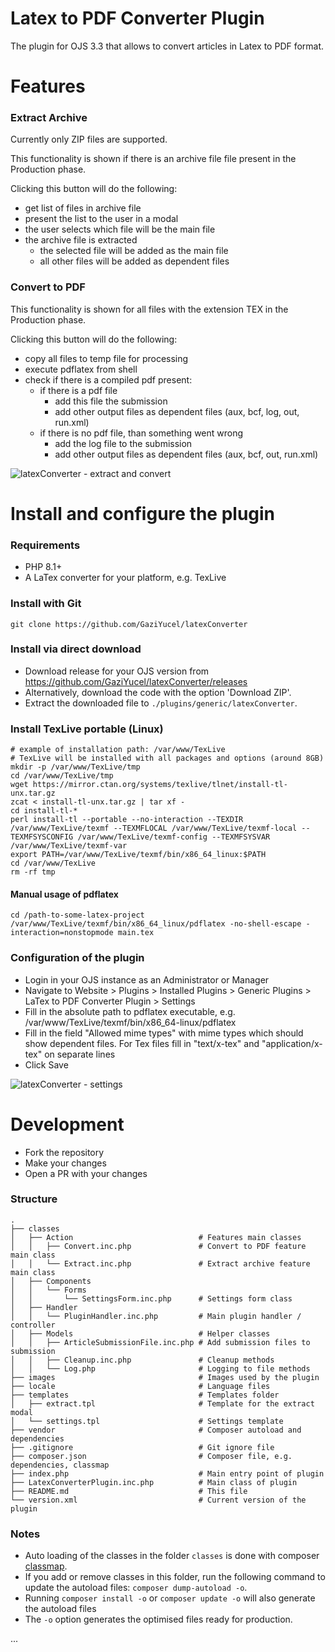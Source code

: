 # Latex to PDF Converter Plugin

The plugin for OJS 3.3 that allows to convert articles in Latex to PDF format.

# Features

### Extract Archive

Currently only ZIP files are supported.

This functionality is shown if there is an archive file file present in the Production phase.

Clicking this button will do the following: 
- get list of files in archive file
- present the list to the user in a modal
- the user selects which file will be the main file
- the archive file is extracted
  - the selected file will be added as the main file
  - all other files will be added as dependent files

### Convert to PDF

This functionality is shown for all files with the extension TEX in the Production phase.

Clicking this button will do the following:
- copy all files to temp file for processing
- execute pdflatex from shell
- check if there is a compiled pdf present:
  - if there is a pdf file
    - add this file the submission
    - add other output files as dependent files (aux, bcf, log, out, run.xml)
  - if there is no pdf file, than something went wrong
    - add the log file to the submission
    - add other output files as dependent files (aux, bcf, out, run.xml)

![latexConverter - extract and convert](.project/images/latexConverter-extract-convert.gif)

# Install and configure the plugin

### Requirements

- PHP 8.1+
- A LaTex converter for your platform, e.g. TexLive

### Install with Git

```shell
git clone https://github.com/GaziYucel/latexConverter
```

### Install via direct download

- Download release for your OJS version from https://github.com/GaziYucel/latexConverter/releases
- Alternatively, download the code with the option 'Download ZIP'. 
- Extract the downloaded file to `./plugins/generic/latexConverter`.

### Install TexLive portable (Linux)

```shell
# example of installation path: /var/www/TexLive
# TexLive will be installed with all packages and options (around 8GB)
mkdir -p /var/www/TexLive/tmp
cd /var/www/TexLive/tmp
wget https://mirror.ctan.org/systems/texlive/tlnet/install-tl-unx.tar.gz
zcat < install-tl-unx.tar.gz | tar xf -
cd install-tl-*
perl install-tl --portable --no-interaction --TEXDIR /var/www/TexLive/texmf --TEXMFLOCAL /var/www/TexLive/texmf-local --TEXMFSYSCONFIG /var/www/TexLive/texmf-config --TEXMFSYSVAR /var/www/TexLive/texmf-var
export PATH=/var/www/TexLive/texmf/bin/x86_64_linux:$PATH
cd /var/www/TexLive
rm -rf tmp
```

#### Manual usage of pdflatex

```shell
cd /path-to-some-latex-project
/var/www/TexLive/texmf/bin/x86_64_linux/pdflatex -no-shell-escape -interaction=nonstopmode main.tex
```

### Configuration of the plugin

- Login in your OJS instance as an Administrator or Manager
- Navigate to Website > Plugins > Installed Plugins > Generic Plugins > LaTex to PDF Converter Plugin > Settings
- Fill in the absolute path to pdflatex executable, e.g. /var/www/TexLive/texmf/bin/x86_64-linux/pdflatex
- Fill in the field "Allowed mime types" with mime types which should show dependent files. For Tex files fill in "text/x-tex" and "application/x-tex" on separate lines
- Click Save

![latexConverter - settings](.project/images/latexConverter-settings.gif)

# Development

- Fork the repository
- Make your changes
- Open a PR with your changes

### Structure
    .
    ├── classes
    │   ├── Action                            # Features main classes
    │   │   ├── Convert.inc.php               # Convert to PDF feature main class
    │   │   └── Extract.inc.php               # Extract archive feature main class
    │   ├── Components
    │   │   └── Forms
    │   │       └── SettingsForm.inc.php      # Settings form class
    │   ├── Handler
    │   │   └── PluginHandler.inc.php         # Main plugin handler / controller
    │   ├── Models                            # Helper classes
    │   │   ├── ArticleSubmissionFile.inc.php # Add submission files to submission
    │   │   ├── Cleanup.inc.php               # Cleanup methods
    │   │   └── Log.php                       # Logging to file methods
    ├── images                                # Images used by the plugin
    ├── locale                                # Language files
    ├── templates                             # Templates folder
    │   ├── extract.tpl                       # Template for the extract modal
    │   └── settings.tpl                      # Settings template
    ├── vendor                                # Composer autoload and dependencies    
    ├── .gitignore                            # Git ignore file
    ├── composer.json                         # Composer file, e.g. dependencies, classmap
    ├── index.php                             # Main entry point of plugin
    ├── LatexConverterPlugin.inc.php          # Main class of plugin
    ├── README.md                             # This file
    └── version.xml                           # Current version of the plugin

### Notes

- Auto loading of the classes in the folder `classes` is done with composer [classmap](https://getcomposer.org/doc/04-schema.md#classmap).
- If you add or remove classes in this folder, run the following command to update the autoload files: `composer dump-autoload -o`.
- Running `composer install -o` or `composer update -o` will also generate the autoload files
- The `-o` option generates the optimised files ready for production.

...
